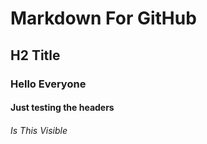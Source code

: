 # Markdown For GitHub
## H2 Title 
### Hello Everyone
#### Just testing the headers 

###### Is This Visible
